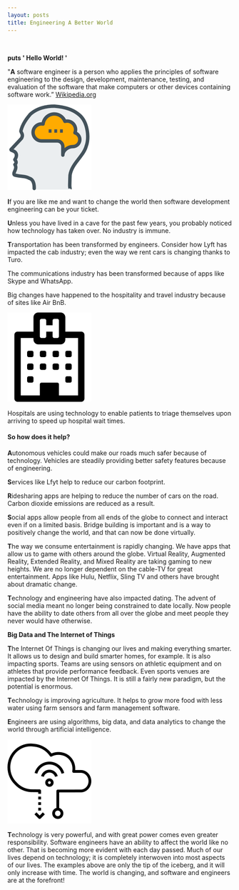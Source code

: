 ```yaml
---
layout: posts
title: Engineering A Better World
---
```


<div class="w3-row-padding">

<p class="w3-center w3-opacity-max w3-padding-large">
<img class="fas fa-sitemap fa-5x w3-padding-special">
<img class="fas fa-terminal fa-5x w3-padding-special">
<img class="fas fa-globe fa-5x w3-padding-special">
</p>
  <div class="w3-half">
  <div class="w3-center"><b><span class="w3-center w3-wide w3-opacity-max">puts  ' Hello World! '</span></b></div>

<p class="center">"<b><span class="w3-xxlarge">A</span></b> software engineer is a person who applies the principles of software engineering to the design, development, maintenance, testing, and evaluation of the software that make computers or other devices containing software work.”
<a href="https://en.wikipedia.org/wiki/Software_engineer" class="w3-text-cyan">Wikipedia.org</a>
</p>

<p class="w3-center w3-opacity">
<img class="w3-center" src="/assets/SVG/head-brains.svg">
</p>

<p>
<b><span class="w3-xxlarge">I</span></b>f you are like me and want to change the world then software development engineering can be your ticket.
</p>

<b><span class="w3-xxlarge">U</span></b>nless you have lived in a cave for the past few years, you probably noticed how technology has taken over. No industry is immune.

<!-- <b><span class="center">![Lyft](/img/post_images/lyft.jpeg)</span></b> -->

<b><span class="w3-xxlarge">T</span></b>ransportation has been transformed by engineers. Consider how Lyft has impacted the cab industry; even the way we rent cars is changing thanks to Turo. 

The communications industry has been transformed because of apps like Skype and WhatsApp.

Big changes have happened to the hospitality and travel industry because of sites like Air BnB.


<p class="w3-center">
<img class="w3-center w3-opacity" src="/assets/SVG/hospital-o.svg">
</p>

<p>
 Hospitals are using technology to enable patients to triage themselves upon arriving to speed up hospital wait times. 
</p>
<h4 class="w3-center w3-opacity-max w3-wide">So how does it help?</h4>
<!-- <span class="center">![Car Technology](/img/post_images/autonomous-vehicles.jpeg)</span> -->

<b><span class="w3-xxlarge">A</span></b>utonomous vehicles could make our roads much safer because of technology.  Vehicles are steadily providing better safety features because of engineering.

<!-- <span class="center">![Ride Services](/img/post_images/get-a-ride-in-minutes.jpeg) </span> -->

<b><span class="special-text">S</span></b>ervices like Lfyt help to reduce our carbon footprint.

<!-- <span class="center">![Ride Sharing](/img/post_images/rideShare.png)</span> -->

<b><span class="special-text">R</span></b>idesharing apps are helping to reduce the number of cars on the road. Carbon dioxide emissions are reduced as a result. 

<!-- <span class="center">![Social Media Apps](/img/post_images/social-apps.jpeg)</span> -->
<p>
<b><span class="w3-xxlarge">S</span></b>ocial apps allow people from all ends of the globe to connect and interact even if on a limited basis. Bridge building is important and is a way to positively change the world, and that can now be done virtually.  
</p>



<!-- <span class="center">![Entertainment Apps](/img/post_images/entertainment-apps.jpeg) </span> -->
<p>
<b><span class="w3-xxlarge">T</span></b>he way we consume entertainment is rapidly changing. We have apps that allow us to game with others around the globe. Virtual Reality, Augmented Reality, Extended Reality, and Mixed Reality are taking gaming to new heights. We are no longer dependent on the cable-TV for great entertainment. Apps like Hulu, Netflix, Sling TV and others have brought about dramatic change. 
</p>
<!-- <span class="center">![Dating Apps](/img/post_images/dating-app.jpeg)</span> -->
<p>
<b><span class="w3-xxlarge">T</span></b>echnology and engineering have also impacted dating. The advent of social media meant no longer being constrained to date locally. Now people have the ability to date others from all over the globe and meet people they never would have otherwise. 
</p>
  </div>

  <div class="w3-half">
  <div class="w3-center"><b><span class="w3-center w3-wide w3-opacity-max">Big Data and The Internet of Things</span></b></div>
<!-- <span class="center">![IOT](/img/post_images/iot2.png)</span> -->

<p>
<b><span class="w3-xxlarge">T</span></b>he Internet Of Things is changing our lives and making everything smarter.  It allows us to design and build smarter homes, for example.  It is also impacting sports. Teams are using sensors on athletic equipment and on athletes that provide performance feedback. Even sports venues are impacted by the Internet Of Things. It is still a fairly new paradigm, but the potential is enormous. 
</p>
<!-- <span class="center">![Farm Management](/img/post_images/fms-image.jpeg)</span> -->
<p>
<b><span class="w3-xxlarge">T</span></b>echnology is improving agriculture. It helps to grow more food with less water using farm sensors and farm management software. 
</p>
<!-- <span class="center">![Algorithms Image](/img/post_images/algorithm-image.jpeg)</span> -->
<p>
<b><span class="w3-xxlarge">E</span></b>ngineers are using algorithms, big data, and data analytics to change the world through artificial intelligence.
</p>
<!-- <span class="center">![AI Image](/img/post_images/ai.jpeg)</span> -->

<p class="w3-center">
<img class="w3-center w3-opacity" src="/assets/SVG/cloud-computing.svg">
</p>

<p>
<b><span class="w3-xxlarge">T</span></b>echnology is very powerful, and with great power comes even greater responsibility. Software engineers have an ability to affect the world like no other. That is becoming more evident with each day passed. Much of our lives depend on technology; it is completely interwoven into most aspects of our lives. The examples above are only the tip of the iceberg, and it will only increase with time. The world is changing, and software and engineers are at the forefront!
</p>
  </div>
</div>

